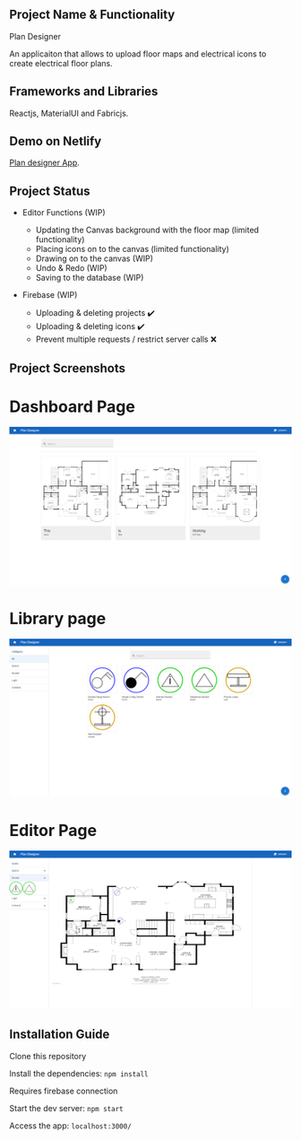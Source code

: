 ## Project Name & Functionality

Plan Designer

An applicaiton that allows to upload floor maps and electrical 
icons to create electrical floor plans.

## Frameworks and Libraries
Reactjs, MaterialUI and Fabricjs.

## Demo on Netlify

[Plan designer App](https://plan-designer.netlify.app/).

## Project Status
* Editor Functions (WIP)
    - Updating the Canvas background with the floor map (limited functionality)
    - Placing icons on to the canvas (limited functionality)
    - Drawing on to the canvas (WIP)
    - Undo & Redo (WIP)
    - Saving to the database (WIP)

* Firebase (WIP)
    - Uploading & deleting projects :heavy_check_mark:
    - Uploading & deleting icons :heavy_check_mark:
    - Prevent multiple requests / restrict server calls :x:

## Project Screenshots
# Dashboard Page
![Dashboard page](./screenshots/Dashboard.png "Dashboard page")

# Library page
![Library page](./screenshots/Library.png "Library page")

# Editor Page 
![Editor page](./screenshots/Editor.png "Editor page")


## Installation Guide

Clone this repository

Install the dependencies:
`npm install`

Requires firebase connection

Start the dev server:
`npm start`

Access the app:
`localhost:3000/`


